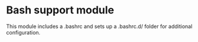 # Bash support module

This module includes a .bashrc and sets up a .bashrc.d/ folder for
additional configuration.

